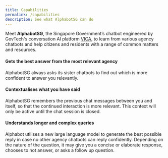 ```yaml
---
title: Capabilities
permalink: /capabilities
description: See what AlphabotSG can do
---
```

Meet **AlphabotSG**, the Singapore Government’s chatbot engineered by GovTech's conversation AI platform [VICA](https://www.tech.gov.sg/products-and-services/vica/), to learn from various agency chatbots and help citizens and residents with a range of common matters and resources.

#### Gets the best answer from the most relevant agency

AlphabotSG always asks its sister chatbots to find out which is more confident to answer you relevantly.

#### Contextualises what you have said

AlphabotSG remembers the previous chat messages between you and itself, so that the continued interaction is more relevant. This context will only be active until the chat session is closed. 

#### Understands longer and complex queries

Alphabot utilises a new large language model to generate the best possible reply in case no other agency chatbots can reply confidently. Depending on the nature of the question, it may give you a concise or elaborate response, chooses to not answer, or asks a follow up question.